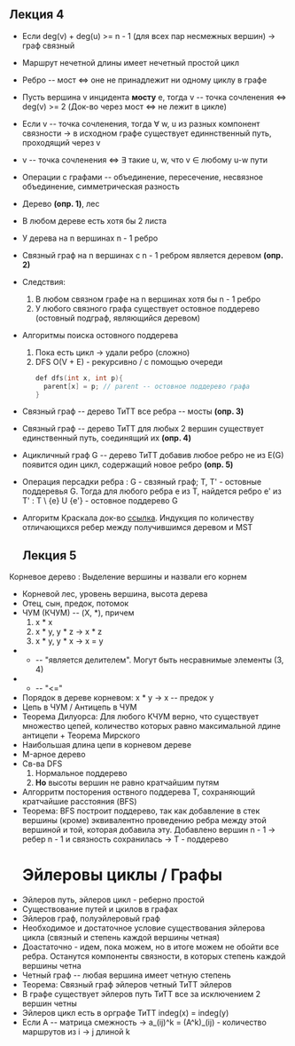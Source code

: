 

## Лекция 4
- Если deg(v) + deg(u) >= n - 1 (для всех пар несмежных вершин) -> граф связный
- Маршрут нечетной длины имеет нечетный простой цикл
- Ребро -- мост <=> оне не принадлежит ни одному циклу в графе
- Пусть вершина v инцидента **мосту** e, тогда v -- точка сочленения <=> deg(v) >= 2 (Док-во через мост <=> не лежит в цикле)
- Если v -- точка сочленения, тогда $\forall$ w, u из разных компонент связности -> в исходном графе существует единнственный путь, проходящий через v
- v -- точка сочленения <=> $\exists$ такие u, w, что v $\in$ любому u-w пути
- Операции с графами -- объединение, пересечение, несвязное объединение, симметрическая разность
- Дерево **(опр. 1)**, лес
- В любом дереве есть хотя бы 2 листа
- У дерева на n вершинах n - 1 ребро
- Связный граф на n вершинах с n - 1 ребром является деревом **(опр. 2)**
- Следствия:
  1) В любом связном графе на n вершинах хотя бы n - 1 ребро
  2) У любого связного графа существует остовное поддерево (остовный подграф, являющийся деревом)
- Алгоритмы поиска остовного поддерева
  1) Пока есть цикл -> удали ребро (сложно)
  2) DFS O(V + E) - рекурсивно / с помощью очереди
     ```c++
     def dfs(int x, int p){
       parent[x] = p; // parent -- остовное поддерево графа
     }
     ```
- Связный граф -- дерево ТиТТ все ребра -- мосты **(опр. 3)**
- Связный граф -- дерево ТиТТ для любых 2 вершин существует единственный путь, соединящий их **(опр. 4)**
- Ацикличный граф G -- дерево ТиТТ добавив любое ребро не из E(G) появится один цикл, содержащий новое ребро **(опр. 5)**
- Операция персадки ребра
  : G - свзяный граф; T, T' - остовные поддеревья G. Тогда для любого ребра e из T, найдется ребро e' из T' :
  T \ {e} U {e'} - остовное поддерево G
- Алгоритм Краскала док-во [ссылка](http://people.qc.cuny.edu/faculty/christopher.hanusa/courses/634sp12/Documents/KruskalProof.pdf). Индукция по количеству отличающихся ребер между получившимся деревом и MST

  ## Лекция 5
Корневое дерево
: Выделение вершины и назвали его корнем
- Корневой лес, уровень вершина, высота дерева
- Отец, сын, предок, потомок
- ЧУМ (КЧУМ) -- (X, *), причем
  1) x * x
  2) x * y, y * z -> x * z
  3) x * y, y * x -> x = y
- * -- "является делителем". Могут быть несравнимые элементы (3, 4) 
- * -- "<="
- Порядок в дереве корневом: x * y -> x -- предок y
- Цепь в ЧУМ / Антицепь в ЧУМ 
- Теорема Дилуорса: Для любого КЧУМ верно, что существует множество цепей, количество которых равно максимальной лдине антицепи + Теорема Мирского
- Наибольшая длина цепи в корневом дереве
- M-арное дерево
- Св-ва DFS
  1) Нормальное поддерево
  2) **Но** высоты вершин не равно кратчайшим путям
- Алгорритм посторения оствного поддерева T, сохраняющий кратчайшие расстояния (BFS)
- Теорема: BFS построит поддерево, так как добавление в стек вершины (кроме) эквивалентно проведению ребра между этой вершиной и той, которая добавила эту. Добавлено вершин n - 1 -> ребер n - 1 и связность сохранилась -> T - поддерево
  # Эйлеровы циклы / Графы
- Эйлеров путь, эйлеров цикл - реберно простой
- Существование путей и цкилов в графах
- Эйлеров граф, полуэйлеровый граф
- Необходимое и достаточное условие существования эйлерова цикла (связный и степень каждой вершины четная)
- Доастаточно - идем, пока можем, но в итоге можем не обойти все ребра. Останутся компоненты связности, в которых степень каждой вершины четна
- Четный граф -- любая вершина имеет четную степень
- Теорема: Связный граф эйлеров четный ТиТТ эйлеров
- В графе существует эйлеров путь ТиТТ все за исключением 2 вершин четны
- Эйлеров цикл есть в орграфе ТиТТ indeg(x) = indeg(y)
- Если A -- матрица смежность -> a_(ij)^k = (A^k)_(ij) - количество маршрутов из i -> j длиной k
